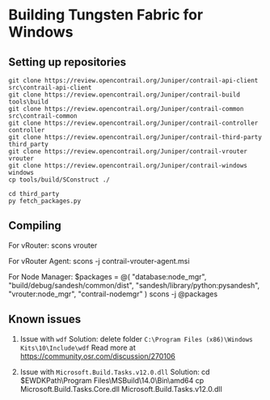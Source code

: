 # Building Tungsten Fabric for Windows

## Setting up repositories

    git clone https://review.opencontrail.org/Juniper/contrail-api-client src\contrail-api-client
    git clone https://review.opencontrail.org/Juniper/contrail-build tools\build
    git clone https://review.opencontrail.org/Juniper/contrail-common src\contrail-common
    git clone https://review.opencontrail.org/Juniper/contrail-controller controller
    git clone https://review.opencontrail.org/Juniper/contrail-third-party third_party
    git clone https://review.opencontrail.org/Juniper/contrail-vrouter vrouter
    git clone https://review.opencontrail.org/Juniper/contrail-windows windows
    cp tools/build/SConstruct ./
     
    cd third_party
    py fetch_packages.py

## Compiling

For vRouter:
    scons vrouter

For vRouter Agent:
    scons -j <nr of threads> contrail-vrouter-agent.msi

For Node Manager:
    $packages = @(
        "database:node_mgr",
        "build/debug/sandesh/common/dist",
        "sandesh/library/python:pysandesh",
        "vrouter:node_mgr",
        "contrail-nodemgr"
    )
    scons -j <nr of threads> @packages

## Known issues

1. Issue with `wdf`
Solution: delete folder `C:\Program Files (x86)\Windows Kits\10\Include\wdf`
Read more at https://community.osr.com/discussion/270106

2. Issue with `Microsoft.Build.Tasks.v12.0.dll`
Solution:
    cd $EWDKPath\Program Files\MSBuild\14.0\Bin\amd64
    cp Microsoft.Build.Tasks.Core.dll Microsoft.Build.Tasks.v12.0.dll
